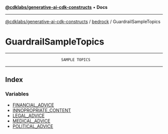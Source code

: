 [**@cdklabs/generative-ai-cdk-constructs**](../../../../README.md) • **Docs**

***

[@cdklabs/generative-ai-cdk-constructs](../../../../README.md) / [bedrock](../../README.md) / GuardrailSampleTopics

# GuardrailSampleTopics

***************************************************************************
                             SAMPLE TOPICS
***************************************************************************

## Index

### Variables

- [FINANCIAL\_ADVICE](variables/FINANCIAL_ADVICE.md)
- [INNOPROPRIATE\_CONTENT](variables/INNOPROPRIATE_CONTENT.md)
- [LEGAL\_ADVICE](variables/LEGAL_ADVICE.md)
- [MEDICAL\_ADVICE](variables/MEDICAL_ADVICE.md)
- [POLITICAL\_ADVICE](variables/POLITICAL_ADVICE.md)
